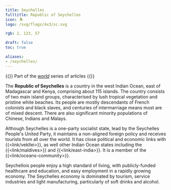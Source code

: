 ```yaml
---
title: Seychelles
fulltitle: Republic of Seychelles
icon: 🏝️
logo: /svg/flags/4x3/sc.svg

rgb: 2, 123, 57

draft: false
toc: true

aliases:
- /seychelles/
---
```

{{<note series>}}
 Part of the *[world](/world/)* series of articles
{{</note>}}

The **<span class="fi fi-sc"></span> Republic of Seychelles** is a country in the west Indian Ocean, east of Madagascar and Kenya, comprising about 115 islands. The country consists of two main island groups, characterised by lush tropical vegetation and pristine white beaches. Its people are mostly descendants of French colonists and black slaves, and centuries of intermarriage means most are of mixed descent. There are also significant minority populations of Chinese, Indians and Malays.

Although Seychelles is a one-party socialist state, lead by the Seychelles People's United Party, it maintains a non-aligned foreign policy and receives tourists from all over the world. It has close political and economic links with {{<link/vekllei>}}, as well other Indian Ocean states including the {{<link/maldives>}} and {{<link/east-india>}}. It is a member of the  {{<link/oceans-community>}}.

Seychellois people enjoy a high standard of living, with publicly-funded healthcare and education, and easy employment in a rapidly growing economy. The Seychelles economy is dominated by tourism, service industries and light manufacturing, particularly of soft drinks and alcohol.

